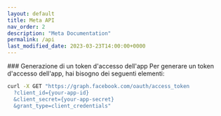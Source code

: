 ```yaml
---
layout: default
title: Meta API
nav_order: 2
description: "Meta Documentation"
permalink: /api
last_modified_date: 2023-03-23T14:00:00+0000
---
```



### Generazione di un token d'accesso dell'app
Per generare un token d'accesso dell'app, hai bisogno dei seguenti elementi:


```bash
curl -X GET "https://graph.facebook.com/oauth/access_token
  ?client_id={your-app-id}
  &client_secret={your-app-secret}
  &grant_type=client_credentials"
```